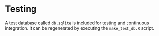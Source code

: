 # Testing
A test database called `db.sqlite` is included for testing and continuous integration. It can be regenerated by executing the `make_test_db.R` script.